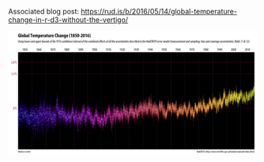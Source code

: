 Associated blog post: <https://rud.is/b/2016/05/14/global-temperature-change-in-r-d3-without-the-vertigo/>

![](hadcrut.png)
